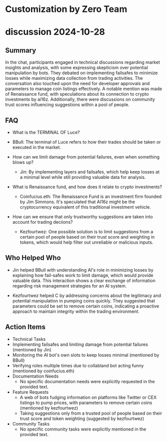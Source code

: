 # Customization by Zero Team

# discussion 2024-10-28

## Summary
 In the chat, participants engaged in technical discussions regarding market insights and analysis, with some expressing skepticism over potential manipulation by bots. They debated on implementing failsafes to minimize losses while maximizing data collection from trading activities. The conversation also touched upon the need for developer approvals and parameters to manage coin listings effectively. A notable mention was made of Renaissance fund, with speculations about its connection to crypto investments by ai16z. Additionally, there were discussions on community trust scores influencing suggestions within a pool of people.

## FAQ
 - What is the TERMINAL OF Luce?
  - BBull: The terminal of Luce refers to how their trades should be taken or executed in the market.

- How can we limit damage from potential failures, even when something blows up?
  - Jin: By implementing layers and failsafes, which help keep losses at a minimal level while still providing valuable data for analysis.

- What is Renaissance fund, and how does it relate to crypto investments?
  - Coinfucius.eth: The Renaissance Fund is an investment firm founded by Jim Simmons. It's speculated that AI16z might be the cryptocurrency equivalent of this traditional investment vehicle.

- How can we ensure that only trustworthy suggestions are taken into account for trading deciions?
  - Kezfourtwez: One possible solution is to limit suggestions from a certain pool of people based on their trust score and weighting in tokens, which would help filter out unreliable or malicious inputs.

## Who Helped Who
 - Jin helped BBull with understanding AI's role in minimizing losses by explaining how fail-safes work to limit damage, which would provide valuable data. This interaction shows a clear exchange of information regarding risk management strategies for an AI system.

- Kezfourtwez helped C by addressing concerns about the legitimacy and potential manipulation in pumping coins quickly. They suggested that parameters could be set to remove certain coins, indicating a proactive approach to maintain integrity within the trading environment.

## Action Items
 - Technical Tasks
  - Implementing failsafes and limiting damage from potential failures (mentioned by Jin)
  - Monitoring the AI bot's own slots to keep losses minimal (mentioned by BBull)
  - Verifying roles multiple times due to collabland bot acting funny (mentioned by coinfucius.eth)
- Documentation Needs
  - No specific documentation needs were explicitly requested in the provided text.
- Feature Requests
  - A web of bots fudging information on platforms like Twitter or CEX listings to pump prices, with parameters to remove certain coins (mentioned by kezfourtwez)
  - Taking suggestions only from a trusted pool of people based on their trust score and token weighting (suggested by kezfourtwez)
- Community Tasks
  - No specific community tasks were explicitly mentioned in the provided text.

